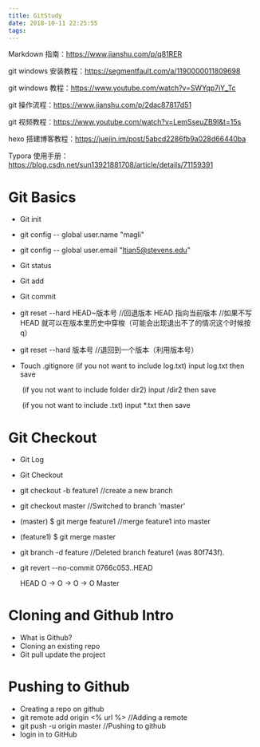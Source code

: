 ```yaml
---
title: GitStudy
date: 2018-10-11 22:25:55
tags:
---
```


Markdown 指南：https://www.jianshu.com/p/q81RER

git windows 安装教程：https://segmentfault.com/a/1190000011809698

git windows 教程：https://www.youtube.com/watch?v=SWYqp7iY_Tc

git 操作流程：https://www.jianshu.com/p/2dac87817d51

git 视频教程：https://www.youtube.com/watch?v=LemSseuZB9I&t=15s

hexo 搭建博客教程：https://juejin.im/post/5abcd2286fb9a028d66440ba

Typora 使用手册： https://blog.csdn.net/sun13921881708/article/details/71159391

<!--more-->  <!--more-->

# Git Basics

- Git init

- git config -- global user.name "magli"

- git config -- global user.email "ltian5@stevens.edu"

- Git status

- Git add

- Git commit

- git reset --hard HEAD~版本号 //回退版本 HEAD 指向当前版本 //如果不写 HEAD 就可以在版本里历史中穿梭（可能会出现退出不了的情况这个时候按 q）

- git reset --hard 版本号 //退回到一个版本（利用版本号）

- Touch .gitignore (if you not want to include log.txt) input log.txt then save

  ​ (if you not want to include folder dir2) input /dir2 then save

  ​ (if you not want to include .txt) input \*.txt then save

# Git Checkout

- Git Log

- Git Checkout

- git checkout -b feature1 //create a new branch

- git checkout master //Switched to branch 'master'

- (master) $ git merge feature1 //merge feature1 into master

- (feature1) $ git merge master

- git branch -d feature //Deleted branch feature1 (was 80f743f).

- git revert --no-commit 0766c053..HEAD

  HEAD
  O -> O -> O -> O
  Master

# Cloning and Github Intro

- What is Github?
- Cloning an existing repo
- Git pull update the project

# Pushing to Github

- Creating a repo on github
- git remote add origin <% url %> //Adding a remote
- git push -u origin master //Pushing to github
- login in to GitHub
